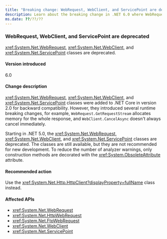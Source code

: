 ```yaml
---
title: "Breaking change: WebRequest, WebClient, and ServicePoint are deprecated"
description: Learn about the breaking change in .NET 6.0 where WebRequest, WebClient, and ServicePoint are deprecated.
ms.date: ??/??/??
---
```


### WebRequest, WebClient, and ServicePoint are deprecated

<xref:System.Net.WebRequest>, <xref:System.Net.WebClient>, and <xref:System.Net.ServicePoint> classes are deprecated.

#### Version introduced

6.0

#### Change description

<xref:System.Net.WebRequest>, <xref:System.Net.WebClient>, and <xref:System.Net.ServicePoint> classes were added to .NET Core in version 2.0 for backward compatibility. However, they introduced several runtime breaking changes, for example, `WebRequest.GetRequestStream` allocates memory for the whole response, and `WebClient.CancelAsync` doesn't always cancel immediately.

Starting in .NET 5.0, the <xref:System.Net.WebRequest>, <xref:System.Net.WebClient>, and <xref:System.Net.ServicePoint> classes are deprecated. The classes are still available, but they are not recommended for new development. To reduce the number of analyzer warnings, only construction methods are decorated with the <xref:System.ObsoleteAttribute> attribute.

#### Recommended action

Use the <xref:System.Net.Http.HttpClient?displayProperty=fullName> class instead.

#### Affected APIs

- <xref:System.Net.WebRequest>
- <xref:System.Net.HttpWebRequest>
- <xref:System.Net.FtpWebRequest>
- <xref:System.Net.WebClient>
- <xref:System.Net.ServicePoint>

<!--

#### Affected APIs

- `T:System.Net.WebRequest`
- `T:System.Net.HttpWebRequest`
- `T:System.Net.FtpWebRequest`
- `T:System.Net.WebClient`
- `T:System.Net.ServicePoint`

### Category

Networking

-->
